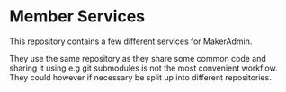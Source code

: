 Member Services
=======================

This repository contains a few different services for MakerAdmin.

They use the same repository as they share some common code and sharing it using e.g git submodules is not the most convenient workflow.
They could however if necessary be split up into different repositories.





